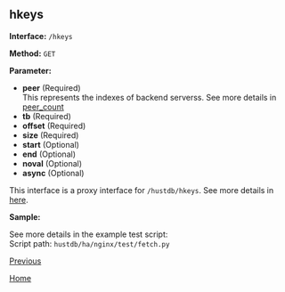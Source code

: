## hkeys ##

**Interface:** `/hkeys`

**Method:** `GET`

**Parameter:** 

*  **peer** (Required)  
This represents the indexes of backend serverss. See more details in [peer_count](peer_count.md)
*  **tb** (Required)
*  **offset** (Required)  
*  **size** (Required)  
*  **start** (Optional)  
*  **end** (Optional)    
*  **noval** (Optional)   
*  **async** (Optional)    

This interface is a proxy interface for `/hustdb/hkeys`. See more details in [here](../hustdb/hustdb/hkeys.md).  

**Sample:**

See more details in the example test script:  
Script path: `hustdb/ha/nginx/test/fetch.py`

[Previous](../ha.md)

[Home](../../index.md)
